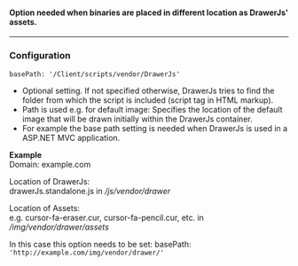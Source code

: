 #### Option needed when binaries are placed in different location as DrawerJs' assets.

***
### Configuration
```
basePath: '/Client/scripts/vendor/DrawerJs'

```
* Optional setting. If not specified otherwise, DrawerJs tries to find the folder from which the script is included (script tag in HTML markup). 
* Path is used e.g. for default image: Specifies the location of the default image that will be drawn initially within the DrawerJs container. 
* For example the base path setting is needed when DrawerJs is used in a ASP.NET MVC application. 

**Example**  
Domain: example.com 

Location of DrawerJs:  
drawerJs.standalone.js in _/js/vendor/drawer_

Location of Assets:  
e.g. cursor-fa-eraser.cur, cursor-fa-pencil.cur, etc. in _/img/vendor/drawer/assets_

In this case this option needs to be set: basePath: `'http://example.com/img/vendor/drawer/'`